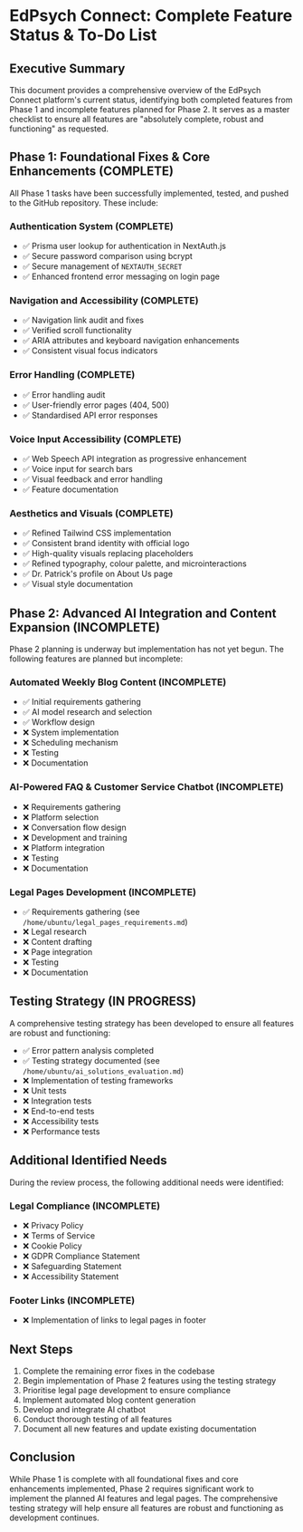 # EdPsych Connect: Complete Feature Status & To-Do List

## Executive Summary

This document provides a comprehensive overview of the EdPsych Connect platform's current status, identifying both completed features from Phase 1 and incomplete features planned for Phase 2. It serves as a master checklist to ensure all features are "absolutely complete, robust and functioning" as requested.

## Phase 1: Foundational Fixes & Core Enhancements (COMPLETE)

All Phase 1 tasks have been successfully implemented, tested, and pushed to the GitHub repository. These include:

### Authentication System (COMPLETE)
- ✅ Prisma user lookup for authentication in NextAuth.js
- ✅ Secure password comparison using bcrypt
- ✅ Secure management of `NEXTAUTH_SECRET`
- ✅ Enhanced frontend error messaging on login page

### Navigation and Accessibility (COMPLETE)
- ✅ Navigation link audit and fixes
- ✅ Verified scroll functionality
- ✅ ARIA attributes and keyboard navigation enhancements
- ✅ Consistent visual focus indicators

### Error Handling (COMPLETE)
- ✅ Error handling audit
- ✅ User-friendly error pages (404, 500)
- ✅ Standardised API error responses

### Voice Input Accessibility (COMPLETE)
- ✅ Web Speech API integration as progressive enhancement
- ✅ Voice input for search bars
- ✅ Visual feedback and error handling
- ✅ Feature documentation

### Aesthetics and Visuals (COMPLETE)
- ✅ Refined Tailwind CSS implementation
- ✅ Consistent brand identity with official logo
- ✅ High-quality visuals replacing placeholders
- ✅ Refined typography, colour palette, and microinteractions
- ✅ Dr. Patrick's profile on About Us page
- ✅ Visual style documentation

## Phase 2: Advanced AI Integration and Content Expansion (INCOMPLETE)

Phase 2 planning is underway but implementation has not yet begun. The following features are planned but incomplete:

### Automated Weekly Blog Content (INCOMPLETE)
- ✅ Initial requirements gathering
- ✅ AI model research and selection
- ✅ Workflow design
- ❌ System implementation
- ❌ Scheduling mechanism
- ❌ Testing
- ❌ Documentation

### AI-Powered FAQ & Customer Service Chatbot (INCOMPLETE)
- ❌ Requirements gathering
- ❌ Platform selection
- ❌ Conversation flow design
- ❌ Development and training
- ❌ Platform integration
- ❌ Testing
- ❌ Documentation

### Legal Pages Development (INCOMPLETE)
- ✅ Requirements gathering (see `/home/ubuntu/legal_pages_requirements.md`)
- ❌ Legal research
- ❌ Content drafting
- ❌ Page integration
- ❌ Testing
- ❌ Documentation

## Testing Strategy (IN PROGRESS)

A comprehensive testing strategy has been developed to ensure all features are robust and functioning:

- ✅ Error pattern analysis completed
- ✅ Testing strategy documented (see `/home/ubuntu/ai_solutions_evaluation.md`)
- ❌ Implementation of testing frameworks
- ❌ Unit tests
- ❌ Integration tests
- ❌ End-to-end tests
- ❌ Accessibility tests
- ❌ Performance tests

## Additional Identified Needs

During the review process, the following additional needs were identified:

### Legal Compliance (INCOMPLETE)
- ❌ Privacy Policy
- ❌ Terms of Service
- ❌ Cookie Policy
- ❌ GDPR Compliance Statement
- ❌ Safeguarding Statement
- ❌ Accessibility Statement

### Footer Links (INCOMPLETE)
- ❌ Implementation of links to legal pages in footer

## Next Steps

1. Complete the remaining error fixes in the codebase
2. Begin implementation of Phase 2 features using the testing strategy
3. Prioritise legal page development to ensure compliance
4. Implement automated blog content generation
5. Develop and integrate AI chatbot
6. Conduct thorough testing of all features
7. Document all new features and update existing documentation

## Conclusion

While Phase 1 is complete with all foundational fixes and core enhancements implemented, Phase 2 requires significant work to implement the planned AI features and legal pages. The comprehensive testing strategy will help ensure all features are robust and functioning as development continues.

